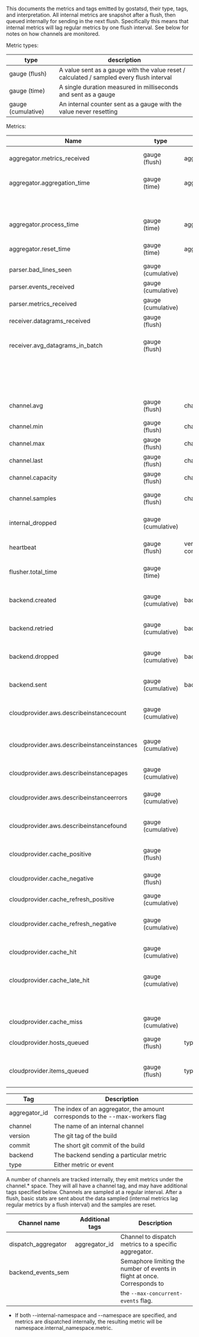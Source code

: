 This documents the metrics and tags emitted by gostatsd, their type, tags, and interpretation.  All internal metrics are
snapshot after a flush, then queued internally for sending in the next flush.  Specifically this means that internal
metrics will lag regular metrics by one flush interval.  See below for notes on how channels are monitored.

Metric types:

| type               | description
| ------------------ | -----------
| gauge (flush)      | A value sent as a gauge with the value reset / calculated / sampled every flush interval
| gauge (time)       | A single duration measured in milliseconds and sent as a gauge
| gauge (cumulative) | An internal counter sent as a gauge with the value never resetting


Metrics:

| Name                                        | type                | tags            | description
| ------------------------------------------- | ------------------- | --------------- | -----------
| aggregator.metrics_received                 | gauge (flush)       | aggregator_id   | The number of datapoints received during the flush interval
| aggregator.aggregation_time                 | gauge (time)        | aggregator_id   | The time taken (in ms) to aggregate all counter and timer
|                                             |                     |                 | datapoints in this flush interval
| aggregator.process_time                     | gauge (time)        | aggregator_id   | The time taken to process all synchronous flush actions
| aggregator.reset_time                       | gauge (time)        | aggregator_id   | The time taken to reset the aggregator after flush
| parser.bad_lines_seen                       | gauge (cumulative)  |                 | The number of unparseable lines
| parser.events_received                      | gauge (cumulative)  |                 | The number of events parsed
| parser.metrics_received                     | gauge (cumulative)  |                 | The number of metrics parsed
| receiver.datagrams_received                 | gauge (flush)       |                 | The number of datagrams received
| receiver.avg_datagrams_in_batch             | gauge (flush)       |                 | The average number of datagrams per batch (up to receive-batch-size). This
|                                             |                     |                 | can be used to tweak receive-batch-size if necessary to reduce memory usage
| channel.avg                                 | gauge (flush)       | channel         | The average of all samples in the flush interval
| channel.min                                 | gauge (flush)       | channel         | The minimum sample seen
| channel.max                                 | gauge (flush)       | channel         | The maximum sample seen
| channel.last                                | gauge (flush)       | channel         | The last sample seen
| channel.capacity                            | gauge (flush)       | channel         | The capacity of the channel
| channel.samples                             | gauge (flush)       | channel         | The number of samples seen (guaranteed to be at least 1)
| internal_dropped                            | gauge (cumulative)  |                 | The number of internal metrics which have been dropped
| heartbeat                                   | gauge (flush)       | version, commit | The value 1, tagged by the version (git tag) and short commit hash
| flusher.total_time                          | gauge (time)        |                 | Time taken to flush all metrics to all backends for the flush interval
| backend.created                             | gauge (cumulative)  | backend         | Lifetime number of metric batches generated by the backend
| backend.retried                             | gauge (cumulative)  | backend         | Lifetime number of metric batches retried by the backend
| backend.dropped                             | gauge (cumulative)  | backend         | Lifetime number of metric batches dropped by the backend (DATALOSS!)
| backend.sent                                | gauge (cumulative)  | backend         | Lifetime number of metric batches successfully transmitted
| cloudprovider.aws.describeinstancecount     | gauge (cumulative)  |                 | The cumulative number of times DescribeInstancesPages has been called
| cloudprovider.aws.describeinstanceinstances | gauge (cumulative)  |                 | The cumulative number of instances which have been fed in to DescribeInstancesPages
| cloudprovider.aws.describeinstancepages     | gauge (cumulative)  |                 | The cumulative number of pages from DescribeInstancesPages
| cloudprovider.aws.describeinstanceerrors    | gauge (cumulative)  |                 | The cumulative number of errors seen from DescribeInstancesPages
| cloudprovider.aws.describeinstancefound     | gauge (cumulative)  |                 | The cumulative number of instances successfully found via DescribeInstances
| cloudprovider.cache_positive                | gauge (flush)       |                 | The absolute number of positive entries in the cache
| cloudprovider.cache_negative                | gauge (flush)       |                 | The absolute number of negative entries in the cache
| cloudprovider.cache_refresh_positive        | gauge (cumulative)  |                 | The cumulative number of positive refreshes
| cloudprovider.cache_refresh_negative        | gauge (cumulative)  |                 | The cumulative number of refreshes which had an error refreshing and used old data
| cloudprovider.cache_hit                     | gauge (cumulative)  |                 | The cumulative number of cache hits (host was in the cache)
| cloudprovider.cache_late_hit                | gauge (cumulative)  |                 | The cumulative number of late cache hits (host was not in the cache, but had a lookup
|                                             |                     |                 | in progress which completed)
| cloudprovider.cache_miss                    | gauge (cumulative)  |                 | The cumulative number of cache misses
| cloudprovider.hosts_queued                  | gauge (flush)       | type            | The absolute number of hosts waiting to be looked up
| cloudprovider.items_queued                  | gauge (flush)       | type            | The absolute number of metrics or events waiting for a host lookup to complete


| Tag           | Description
| ------------- | -----------
| aggregator_id | The index of an aggregator, the amount corresponds to the --max-workers flag
| channel       | The name of an internal channel
| version       | The git tag of the build
| commit        | The short git commit of the build
| backend       | The backend sending a particular metric
| type          | Either metric or event

A number of channels are tracked internally, they emit metrics under the channel.* space.  They will all have a
channel tag, and may have additional tags specified below.  Channels are sampled at a regular interval. After a
flush, basic stats are sent about the data sampled (internal metrics lag regular metrics by a flush interval) and
the samples are reset.

| Channel name              | Additional tags | Description
| ------------------------- | --------------- | -----------
| dispatch_aggregator       | aggregator_id   | Channel to dispatch metrics to a specific aggregator.
| backend_events_sem        |                 | Semaphore limiting the number of events in flight at once.  Corresponds to
|                           |                 | the `--max-concurrent-events` flag.



- If both --internal-namespace and --namespace are specified, and metrics are dispatched internally, the resulting
  metric will be namespace.internal_namespace.metric.
